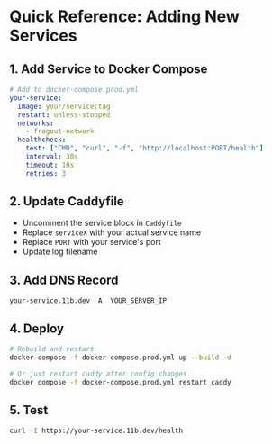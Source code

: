 # Quick Reference: Adding New Services

## 1. Add Service to Docker Compose
```yaml
# Add to docker-compose.prod.yml
your-service:
  image: your/service:tag
  restart: unless-stopped
  networks:
    - fragout-network
  healthcheck:
    test: ["CMD", "curl", "-f", "http://localhost:PORT/health"]
    interval: 30s
    timeout: 10s
    retries: 3
```

## 2. Update Caddyfile
- Uncomment the service block in `Caddyfile`
- Replace `serviceX` with your actual service name
- Replace `PORT` with your service's port
- Update log filename

## 3. Add DNS Record
```
your-service.11b.dev  A  YOUR_SERVER_IP
```

## 4. Deploy
```bash
# Rebuild and restart
docker compose -f docker-compose.prod.yml up --build -d

# Or just restart caddy after config changes
docker compose -f docker-compose.prod.yml restart caddy
```

## 5. Test
```bash
curl -I https://your-service.11b.dev/health
```
